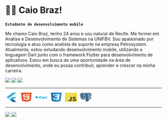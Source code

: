 # 👨‍💻 Caio Braz!
  
**`Estudante de desenvolvimento mobile`**

Me chamo Caio Braz, tenho 24 anos e sou natural de Recife. Me formei em Análise e Desenvolvimento de Sistemas na UNIFBV. Sou apaixonado por tecnologia e atuo como analista de suporte na empresa Petrosystem. Atualmente, estou estudando desenvolvimento mobile, utilizando a linguagem Dart junto com o framework Flutter para desenvolvimento de aplicativos. Estou em busca de uma oportunidade na área de desenvolvimento, onde eu possa contribuir, aprender e crescer na minha carreira.

  <div> 
  <a href="https://www.instagram.com/caio_braaz/" target="_blank"><img src="https://img.shields.io/badge/-Instagram-%23E4405F?style=for-the-badge&logo=instagram&logoColor=white" target="_blank"></a>
 	<a href = "mailto:caioanizer@gmail.com"><img src="https://img.shields.io/badge/-Gmail-%23333?style=for-the-badge&logo=gmail&logoColor=white" target="_blank"></a>
  <a href="https://www.linkedin.com/in/caio-braz-844a3a207/" target="_blank"><img src="https://img.shields.io/badge/-LinkedIn-%230077B5?style=for-the-badge&logo=linkedin&logoColor=white" target="_blank"></a> 
  
</div>

---

<div>
  <img src="https://github.com/devicons/devicon/blob/master/icons/flutter/flutter-original.svg" title="Flutter" alt="Flutter" width="40" height="30"/>&nbsp;
  <img src="https://github.com/devicons/devicon/blob/master/icons/html5/html5-original.svg" title="HTML5" alt="HTML" width="40" height="30"/>&nbsp;
  <img src="https://github.com/devicons/devicon/blob/master/icons/dart/dart-plain-wordmark.svg" title="DART" alt="DART" width="40" height="30"/>&nbsp;
  <img src="https://github.com/devicons/devicon/blob/master/icons/css3/css3-original.svg" title="CSS" alt="CSS" width="40" height="30"/>&nbsp;
  <img src="https://github.com/devicons/devicon/blob/master/icons/javascript/javascript-original.svg" title="JavaScript" alt="JavaScript" width="40" height="30"/>&nbsp;
  <img src="https://github.com/devicons/devicon/blob/master/icons/postgresql/postgresql-original.svg" title="PostgresSQL" alt="PostgresSQL" width="40" height="30"/>&nbsp;
</div>

---

<div align="left">
  <img height="200em" src="https://github-readme-stats.vercel.app/api/top-langs/?username=CaioBrazLago&layout=compact&theme=bear&count_private=true&cache_seconds=60"/>
  <img height="200em" src="https://github-readme-stats.vercel.app/api?username=CaioBrazLago&show_icons=true&theme=bear&count_private=true&cache_seconds=60"/>
</div>

